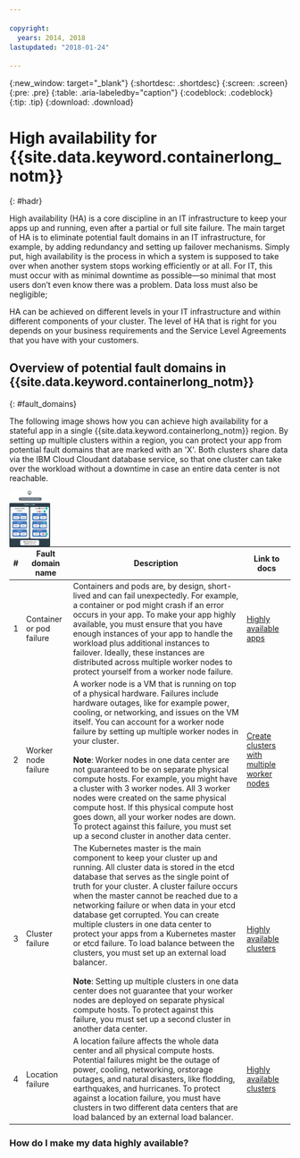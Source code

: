 ```yaml
---

copyright:
  years: 2014, 2018
lastupdated: "2018-01-24"

---
```


{:new_window: target="_blank"}
{:shortdesc: .shortdesc}
{:screen: .screen}
{:pre: .pre}
{:table: .aria-labeledby="caption"}
{:codeblock: .codeblock}
{:tip: .tip}
{:download: .download}


# High availability for {{site.data.keyword.containerlong_notm}}
{: #hadr}

High availability (HA) is a core discipline in an IT infrastructure to keep your apps up and running, even after a partial or full site failure. The main target of HA is to eliminate potential fault domains in an IT infrastructure, for example, by adding redundancy and setting up failover mechanisms. Simply put, high availability is the process in which a system is supposed to take over when another system stops working efficiently or at all.  For IT, this must occur with as minimal downtime as possible—so minimal that most users don’t even know there was a problem.  Data loss must also be negligible; 

HA can be achieved on different levels in your IT infrastructure and within different components of your cluster. The level of HA that is right for you depends on your business requirements and the Service Level Agreements that you have with your customers.  

## Overview of potential fault domains in {{site.data.keyword.containerlong_notm}}
{: #fault_domains}

The following image shows how you can achieve high availability for a stateful app in a single {{site.data.keyword.containerlong_notm}} region. By setting up multiple clusters within a region, you can protect your app from potential fault domains that are marked with an 'X'. Both clusters share data via the IBM Cloud Cloudant database service, so that one cluster can take over the workload without a downtime in case an entire data center is not reachable. 

<img src="images/cs_cluster_ha.png" style="height: 100px; border-style: none;" height="500" align="left" alt="Overview of fault domains in a high availability cluster within an {{site.data.keyword.containershort_notm}} region."/>

<p></p>

|#|Fault domain name|Description|Link to docs
|---|---|---|---|
1|Container or pod failure|Containers and pods are, by design, short-lived and can fail unexpectedly. For example, a container or pod might crash if an error occurs in your app. To make your app highly available, you must ensure that you have enough instances of your app to handle the workload plus additional instances to failover. Ideally, these instances are distributed across multiple worker nodes to protect yourself from a worker node failure.|[Highly available apps](cs_app.html#highly_available_apps)|
2|Worker node failure|A worker node is a VM that is running on top of a physical hardware. Failures include hardware outages, like for example power, cooling, or networking, and issues on the VM itself. You can account for a worker node failure by setting up multiple worker nodes in your cluster. <br/><br/>**Note**: Worker nodes in one data center are not guaranteed to be on separate physical compute hosts. For example, you might have a cluster with 3 worker nodes. All 3 worker nodes were created on the same physical compute host. If this physical compute host goes down, all your worker nodes are down. To protect against this failure, you must set up a second cluster in another data center.|[Create clusters with multiple worker nodes](cs_cli_reference.html#cs_cluster_create)|
3|Cluster failure|The Kubernetes master is the main component to keep your cluster up and running. All cluster data is stored in the etcd database that serves as the single point of truth for your cluster. A cluster failure occurs when the master cannot be reached due to a networking failure or when data in your etcd database get corrupted. You can create multiple clusters in one data center to protect your apps from a Kubernetes master or etcd failure. To load balance between the clusters, you must set up an external load balancer. <br/><br/>**Note**: Setting up multiple clusters in one data center does not guarantee that your worker nodes are deployed on separate physical compute hosts. To protect against this failure, you must set up a second cluster in another data center. |[Highly available clusters](cs_clusters.html#planning_clusters)|
4|Location failure|A location failure affects the whole data center and all physical compute hosts. Potential failures might be the outage of power, cooling, networking, orstorage outages, and natural disasters, like flodding, earthquakes, and hurricanes. To protect against a location failure, you must have clusters in two different data centers that are load balanced by an external load balancer.|[Highly available clusters](cs_clusters.html#planning_clusters)|

### How do I make my data highly available?  

